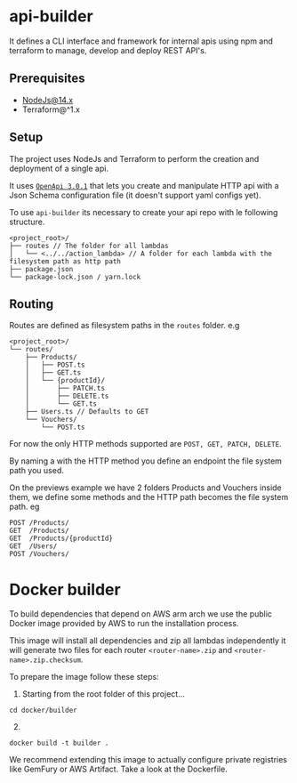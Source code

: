 # api-builder
It defines a CLI interface and framework for internal apis using npm and terraform to manage, develop and deploy REST API's.

## Prerequisites

* NodeJs@14.x
* Terraform@^1.x

## Setup
The project uses NodeJs and Terraform to perform the creation and deployment of a single api.

It uses [`OpenApi 3.0.1`](https://spec.openapis.org/oas/v3.0.1) that lets you create and manipulate HTTP api with a Json Schema configuration file (it doesn't support yaml configs yet).

To use `api-builder` its necessary to create your api repo with le following structure.

```
<project_root>/
├── routes // The folder for all lambdas
│   └── <../../action_lambda> // A folder for each lambda with the filesystem path as http path
├── package.json
└── package-lock.json / yarn.lock
```

## Routing

Routes are defined as filesystem paths in the `routes` folder. e.g
```
<project_root>/
└── routes/
    ├── Products/
    │   ├── POST.ts
    │   ├── GET.ts
    │   └── {productId}/
    │       ├── PATCH.ts
    │       ├── DELETE.ts
    │       └── GET.ts
    ├── Users.ts // Defaults to GET
    └── Vouchers/
        └── POST.ts
```

For now the only HTTP methods supported are `POST, GET, PATCH, DELETE`.

By naming a with the HTTP method you define an endpoint the file system path you used.

On the previews example we have 2 folders Products and Vouchers inside them, we define some methods and the HTTP path becomes the file system path. eg

```
POST /Products/
GET  /Products/
GET  /Products/{productId}
GET  /Users/
POST /Vouchers/
```

# Docker builder
To build dependencies that depend on AWS arm arch we use the public Docker image provided by AWS to run the installation process.

This image will install all dependencies and zip all lambdas independently it will generate two files for each router `<router-name>.zip` and `<router-name>.zip.checksum`.

To prepare the image follow these steps:
1. Starting from the root folder of this project...
```shell
cd docker/builder
```

2.
```shell
docker build -t builder .
```

We recommend extending this image to actually configure private registries like GemFury or AWS Artifact. Take a look at the Dockerfile.
